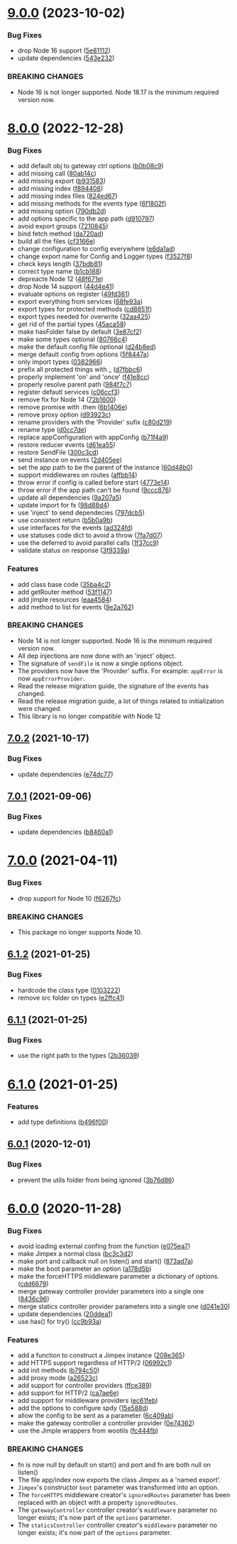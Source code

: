 # [9.0.0](https://github.com/homer0/jimpex/compare/8.0.0...9.0.0) (2023-10-02)


### Bug Fixes

* drop Node 16 support ([5e81112](https://github.com/homer0/jimpex/commit/5e81112bacea1f74f5250c6b12c6f1f94badee7f))
* update dependencies ([543e232](https://github.com/homer0/jimpex/commit/543e232bad8a13f67f380997209140c65b6292c4))


### BREAKING CHANGES

* Node 16 is not longer supported. Node 18.17 is the minimum required version now.

# [8.0.0](https://github.com/homer0/jimpex/compare/7.0.2...8.0.0) (2022-12-28)


### Bug Fixes

* add default obj to gateway ctrl options ([b0b08c9](https://github.com/homer0/jimpex/commit/b0b08c9e543c33f4a79140bd23304f23b2ab95d8))
* add missing call ([80ab14c](https://github.com/homer0/jimpex/commit/80ab14ca2416418705401f87ea8fa950e8f68734))
* add missing export ([b931583](https://github.com/homer0/jimpex/commit/b931583ad1394e016a7b78142a246cca698e0b45))
* add missing index ([f894408](https://github.com/homer0/jimpex/commit/f894408835426f2495af055d9c58b8c7cf054d47))
* add missing index files ([824ed67](https://github.com/homer0/jimpex/commit/824ed6770391ff210fd26b9ca1ce5302a588bb2f))
* add missing methods for the events type ([6f1802f](https://github.com/homer0/jimpex/commit/6f1802fb64dda572b4878b7541f6f35326de2072))
* add missing option ([790db2d](https://github.com/homer0/jimpex/commit/790db2db068e210470b29b99714880c363b94394))
* add options specific to the app path ([d910797](https://github.com/homer0/jimpex/commit/d9107975e04dd1d4280cc969e5ec0a546904e31c))
* avoid export groups ([7210845](https://github.com/homer0/jimpex/commit/721084568df35689afd56fc833bcf8776aed6c2b))
* bind fetch method ([da720ad](https://github.com/homer0/jimpex/commit/da720ad98ef8eb095aad0ae857d4986cb0d7d4b1))
* build all the files ([cf3166e](https://github.com/homer0/jimpex/commit/cf3166ec564d63225ce04c46de1b8877145cbdc0))
* change configuration to config everywhere ([e6da1ad](https://github.com/homer0/jimpex/commit/e6da1ad4af3aa53c526829d046c7b8b6ce7f47b9))
* change export name for Config and Logger types ([f3527f8](https://github.com/homer0/jimpex/commit/f3527f8cb8550ddeb8053251ea7388352daa0de6))
* check keys length ([37bdb81](https://github.com/homer0/jimpex/commit/37bdb81bc731bd948934ba579b7db8fc26078fdb))
* correct type name ([b1cb188](https://github.com/homer0/jimpex/commit/b1cb1886fd0c72124dcefc77cafa1baa3d11dbd0))
* depreacte Node 12 ([48f671e](https://github.com/homer0/jimpex/commit/48f671e4231019645e5eae5e2c670bbb354fc479))
* drop Node 14 support ([44d4e41](https://github.com/homer0/jimpex/commit/44d4e41d8420b84716d035f8e3d95f63a2e18b8e))
* evaluate options on register ([49fd361](https://github.com/homer0/jimpex/commit/49fd361241d18234918e201a5d625b7030e15334))
* export everything from services ([68fe93a](https://github.com/homer0/jimpex/commit/68fe93a92a680708915dcbe90daf80377654af11))
* export types for protected methods ([cd8651f](https://github.com/homer0/jimpex/commit/cd8651ff1ea7b470e5cce95c7156d043e0df4f8b))
* export types needed for overwrite ([32aa425](https://github.com/homer0/jimpex/commit/32aa42513529d11d6486fd7c966bd9cd900aa3df))
* get rid of the partial types ([45aca58](https://github.com/homer0/jimpex/commit/45aca585d1e59a9bb378d0a98c0c742aa260a837))
* make hasFolder false by default ([3e87cf2](https://github.com/homer0/jimpex/commit/3e87cf2129495afb3b525a31fb422939e2d0c428))
* make some types optional ([80766c4](https://github.com/homer0/jimpex/commit/80766c4b92ec676a1a16ab1ffa28018b9b6512f3))
* make the default config file optional ([d24b8ed](https://github.com/homer0/jimpex/commit/d24b8ed9ef6a4acfd344558f46c139b13f3a35e8))
* merge default config from options ([5f8447a](https://github.com/homer0/jimpex/commit/5f8447a9625d76355f67167e2e2986ee524d38a1))
* only import types ([0382966](https://github.com/homer0/jimpex/commit/03829668d72afd7a9b1f267a2614132272a20580))
* prefix all protected things with _ ([d7fbbc6](https://github.com/homer0/jimpex/commit/d7fbbc6e061ed01243ae6b6828cc116a026ab397))
* properly implement 'on' and 'once' ([f41e8cc](https://github.com/homer0/jimpex/commit/f41e8cc97e4a98b294c085a7af6f9edb8a57e75e))
* properly resolve parent path ([984f7c7](https://github.com/homer0/jimpex/commit/984f7c7ecc51930450be78f07501fa7c7e7583e5))
* register defautl services ([c06ccf3](https://github.com/homer0/jimpex/commit/c06ccf3850aff9eb99c0678b0f44182c12955215))
* remove fix for Node 14 ([72b1600](https://github.com/homer0/jimpex/commit/72b1600b771d134e3dd3da601bfa78df490938ae))
* remove promise with .then ([6b1406e](https://github.com/homer0/jimpex/commit/6b1406e0dea7adc0c2824d49e39a75f20bc42f9d))
* remove proxy option ([d93923c](https://github.com/homer0/jimpex/commit/d93923c2421f7fa92cb9b759dcd649339c25acd3))
* rename providers with the 'Provider' sufix ([c80d219](https://github.com/homer0/jimpex/commit/c80d21977f184373915d813c8a6c31cdbe45b67f))
* rename type ([d0cc7de](https://github.com/homer0/jimpex/commit/d0cc7def81be9f139ee95ad804f30ea06d4c00e8))
* replace appConfiguration with appConfig ([b71f4a9](https://github.com/homer0/jimpex/commit/b71f4a97cad75eee8f8c4c8cf949c7aa8cabba6f))
* restore reducer events ([d61ea55](https://github.com/homer0/jimpex/commit/d61ea55dbc534fb0891daf41d0bf983ea36a2f61))
* restore SendFile ([300c3cd](https://github.com/homer0/jimpex/commit/300c3cd4c251887a16eaad1db8ad9d3047f1d950))
* send instance on events ([2d405ee](https://github.com/homer0/jimpex/commit/2d405ee21c3455b4c1d326ce0c7fabf5cbea5b0a))
* set the app path to be the parent of the instance ([60d48b0](https://github.com/homer0/jimpex/commit/60d48b08b25dbc6fef0b7aedd57ae14f9d7d6e88))
* support middlewares on routes ([affbb14](https://github.com/homer0/jimpex/commit/affbb14511b052cbc1da83ffe5384b8332c7eaee))
* throw error if config is called before start ([4773e14](https://github.com/homer0/jimpex/commit/4773e14147e20f6ab0dc7c8025ae1ce277c528ba))
* throw error if the app path can't be found ([9ccc876](https://github.com/homer0/jimpex/commit/9ccc8764be9778698c9ef0e41bc08c7535781a2d))
* update all dependencies ([9a207a5](https://github.com/homer0/jimpex/commit/9a207a58b08072ccc72a342c93a3913c25a22e76))
* update import for fs ([98d88d4](https://github.com/homer0/jimpex/commit/98d88d46c30bf22c4df7012521a47bebe277da92))
* use 'inject'  to send dependecies ([797dcb5](https://github.com/homer0/jimpex/commit/797dcb59bd5f8486c01a2aa310d5f5e7d7d7c763))
* use consistent return ([b5b0a9b](https://github.com/homer0/jimpex/commit/b5b0a9b6ee51420f246dbdf4e3cbefe5cfb7bd5b))
* use interfaces for the events ([ad324fd](https://github.com/homer0/jimpex/commit/ad324fdc13e44b93c4d1ea75f160e085db308dbf))
* use statuses code dict to avoid a throw ([7fa7d07](https://github.com/homer0/jimpex/commit/7fa7d0763c4c3d84894015552108fe47287ed8b8))
* use the deferred to avoid parallel calls ([1f37cc9](https://github.com/homer0/jimpex/commit/1f37cc99970f210597571a737ce751cb9d75ef4c))
* validate status on response ([3f9339a](https://github.com/homer0/jimpex/commit/3f9339a2f778908f65b69099e9597850f25bec8f))


### Features

* add class base code ([35ba4c2](https://github.com/homer0/jimpex/commit/35ba4c2a14b0bc917afc040d0cc6220159f3483f))
* add getRouter method ([53f1147](https://github.com/homer0/jimpex/commit/53f1147df497456e6b5cfdadc3d4448556c6af72))
* add jimple resources ([eaa4584](https://github.com/homer0/jimpex/commit/eaa45847a7a22d1e47e31d056eb575e3d6433346))
* add method to list for events ([9e2a762](https://github.com/homer0/jimpex/commit/9e2a7626660f727311a8683a147cdee29395291c))


### BREAKING CHANGES

* Node 14 is not longer supported. Node 16 is the minimum required version now.
* All dep injections are now done with an 'inject' object.
* The signature of `sendFile` is now a single options object.
* The providers now have the 'Provider' suffix.
For example: `appError` is now `appErrorProvider`.
* Read the release migration guide, the signature of the events
has changed.
* Read the release migration guide, a lot of things related
to initialization were changed.
* This library is no longer compatible with Node 12

## [7.0.2](https://github.com/homer0/jimpex/compare/7.0.1...7.0.2) (2021-10-17)


### Bug Fixes

* update dependencies ([e74dc77](https://github.com/homer0/jimpex/commit/e74dc7743f9dccd233a89d550b15efd690b1f0cf))

## [7.0.1](https://github.com/homer0/jimpex/compare/7.0.0...7.0.1) (2021-09-06)


### Bug Fixes

* update dependencies ([b8460a1](https://github.com/homer0/jimpex/commit/b8460a1786221baa7089c41815857b9afcb0eeb2))

# [7.0.0](https://github.com/homer0/jimpex/compare/6.1.2...7.0.0) (2021-04-11)


### Bug Fixes

* drop support for Node 10 ([f6267fc](https://github.com/homer0/jimpex/commit/f6267fc9d3f6c00cd917303ce9c79b95298b8464))


### BREAKING CHANGES

* This package no longer supports Node 10.

## [6.1.2](https://github.com/homer0/jimpex/compare/6.1.1...6.1.2) (2021-01-25)


### Bug Fixes

* hardcode the class type ([0103222](https://github.com/homer0/jimpex/commit/0103222e009b98cc970ae48df980ef9b2b4d36e8))
* remove src folder on types ([e2ffc41](https://github.com/homer0/jimpex/commit/e2ffc41240a2076dfb877e8412998e0c0abd991b))

## [6.1.1](https://github.com/homer0/jimpex/compare/6.1.0...6.1.1) (2021-01-25)


### Bug Fixes

* use the right path to the types ([2b36039](https://github.com/homer0/jimpex/commit/2b36039d14bc2a9edefce39a48628b0db6e14101))

# [6.1.0](https://github.com/homer0/jimpex/compare/6.0.1...6.1.0) (2021-01-25)


### Features

* add type definitions ([b496f00](https://github.com/homer0/jimpex/commit/b496f00c4a99718a37a4ef9e13844d732364a22e))

## [6.0.1](https://github.com/homer0/jimpex/compare/6.0.0...6.0.1) (2020-12-01)


### Bug Fixes

* prevent the utils folder from being ignored ([3b76d86](https://github.com/homer0/jimpex/commit/3b76d86cdbe7b2804faa7778565249a489033908))

# [6.0.0](https://github.com/homer0/jimpex/compare/5.2.0...6.0.0) (2020-11-28)


### Bug Fixes

* avoid loading external confing from the function ([e075ea7](https://github.com/homer0/jimpex/commit/e075ea77e456c56f6f2455839dad508a8b8039a4))
* make Jimpex a normal class ([bc3c3d2](https://github.com/homer0/jimpex/commit/bc3c3d2a29c4676d50dabf3e8fb455dbf134d0ff))
* make port and callback null on listen() and start() ([873ad7a](https://github.com/homer0/jimpex/commit/873ad7a425973bd9ac08f4451712faf14af6a448))
* make the boot parameter an option ([a178d5b](https://github.com/homer0/jimpex/commit/a178d5b662832b70a88573f220a3c451ca353bfc))
* make the forceHTTPS middleware parameter a dictionary of options. ([cdd6679](https://github.com/homer0/jimpex/commit/cdd6679d521fb244d68a4a0145683760e967df07))
* merge gateway controller provider parameters into a single one ([8436c96](https://github.com/homer0/jimpex/commit/8436c9666d2be4d8b9cbe38054dbcdd57bad1375))
* merge statics controller provider parameters into a single one ([d041e30](https://github.com/homer0/jimpex/commit/d041e3044d6affd14092a9f779f13cc8c6fcd041))
* update dependencies ([20ddea1](https://github.com/homer0/jimpex/commit/20ddea1e1c37712d3b95460fda483ad3a80b474c))
* use has() for try() ([cc9b93a](https://github.com/homer0/jimpex/commit/cc9b93a34a92ac6ff9cc127b3feedd3e72e8156a))


### Features

* add a function to construct a Jimpex instance ([208e365](https://github.com/homer0/jimpex/commit/208e3656048289a04750d171c22753cd1da06f5e))
* add HTTPS support regardless of HTTP/2 ([06992c1](https://github.com/homer0/jimpex/commit/06992c1e67ed80767d8ec86278ba9060dafbcc24))
* add init methods ([b794c50](https://github.com/homer0/jimpex/commit/b794c50f60e91802eeceaba87659d30779be909f))
* add proxy mode ([a26523c](https://github.com/homer0/jimpex/commit/a26523c0e0f4f7272e9673530ca66038f10c9b60))
* add support for controller providers ([ffce389](https://github.com/homer0/jimpex/commit/ffce38950bbafbd161cc8dd44bfbfa6518c26863))
* add support for HTTP/2 ([ca7ae6e](https://github.com/homer0/jimpex/commit/ca7ae6e883308da03103d226b2bc70fed5b24e80))
* add support for middleware providers ([ec61feb](https://github.com/homer0/jimpex/commit/ec61feb0eb5c8ba0f24e8b9a2de3c775319f18f1))
* add the options to configure spdy ([15e588d](https://github.com/homer0/jimpex/commit/15e588d6c10ccc433b26e127dfcb950a17ec9f6e))
* allow the config to be sent as a parameter ([6c409ab](https://github.com/homer0/jimpex/commit/6c409aba908a22134acb9a84c17e74c9b55f7af5))
* make the gateway controller a controller provider ([0e74362](https://github.com/homer0/jimpex/commit/0e743629f14cc42624e86faf46252928854205ae))
* use the Jimple wrappers from wootils ([fc444fb](https://github.com/homer0/jimpex/commit/fc444fba0ca7c80a19ca222d2e19ae2d84cc3f13))


### BREAKING CHANGES

* fn is now null by default on start() and port and fn are both null on listen()
* The file app/index now exports the class Jimpex as a 'named export'.
* `Jimpex`'s constructor `boot` parameter was transformed
into an option.
* The `forceHTTPS` middleware creator's `ignoredRoutes` parameter has been
replaced with an object with a property `ignoredRoutes`.
* The `gatewayController` controller creator's `middleware` parameter no
longer exists; it's now part of the `options` parameter.
* The `staticsController` controller creator's `middleware` parameter no
longer exists; it's now part of the `options` parameter.
